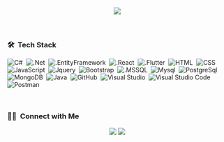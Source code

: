 <h1 align="center">
  <a href="https://git.io/typing-svg">
    <img src="https://readme-typing-svg.herokuapp.com/?lines=Hello!+👋;&center=true&size=25">
  </a>
</h1>

<br/>

### 🛠 &nbsp;Tech Stack
![C#](https://img.shields.io/badge/-Csharp-05122A?style=flat&logo=C#)&nbsp;
![.Net](https://img.shields.io/badge/-.Net-05122A?style=flat&logo=.Net)&nbsp;
![.EntityFramework](https://img.shields.io/badge/-EntityFrameworkcore-05122A?style=flat&logo=C#)&nbsp;
![.React](https://img.shields.io/badge/-React-05122A?style=flat&logo=React)&nbsp;
![.Flutter](https://img.shields.io/badge/-Flutter-05122A?style=flat&logo=Flutter)&nbsp;
![HTML](https://img.shields.io/badge/-HTML-05122A?style=flat&logo=HTML5)&nbsp;
![CSS](https://img.shields.io/badge/-CSS-05122A?style=flat&logo=CSS3&logoColor=1572B6)&nbsp;
![JavaScript](https://img.shields.io/badge/-JavaScript-05122A?style=flat&logo=javascript)&nbsp;
![Jquery](https://img.shields.io/badge/-Jquery-05122A?style=flat&logo=jquery)&nbsp;
![Bootstrap](https://img.shields.io/badge/-Bootstrap-05122A?style=flat&logo=bootstrap&logoColor=563D7C)&nbsp;
![.MSSQL](https://img.shields.io/badge/-MSSQL-05122A?style=flat&logo=Microsoft%20SQL%20Server)&nbsp;
![Mysql](https://img.shields.io/badge/-Mysql-05122A?style=flat&logo=mysql)&nbsp;
![PostgreSql](https://img.shields.io/badge/-Postgre%20SQL-05122A?style=flat&logo=PostgreSql)&nbsp;
![MongoDB](https://img.shields.io/badge/-MongoDB-05122A?style=flat&logo=mongodb)&nbsp;
![Java](https://img.shields.io/badge/-Java-05122A?style=flat&logo=IntelliJ%20IDEA)&nbsp;
![GitHub](https://img.shields.io/badge/-GitHub-05122A?style=flat&logo=github)&nbsp;
![Visual Studio](https://img.shields.io/badge/-Visual%20Studio-05122A?style=flat&logo=Visual%20Studio)&nbsp;
![Visual Studio Code](https://img.shields.io/badge/-Visual%20Studio%20Code-05122A?style=flat&logo=visual-studio-code&logoColor=007ACC)&nbsp;
![Postman](https://img.shields.io/badge/-Postman-05122A?style=flat&logo=postman)&nbsp;

<br/>


### 🤝🏻 &nbsp;Connect with Me

<p align="center">
<a href="mailto:mahirkrsn@gmail.com"><img src="https://img.shields.io/badge/-mahirkrsn@gmail.com-D14836?style=flat&logo=Gmail&logoColor=white"/></a>
<a href="https://www.linkedin.com/in/mahirkursun/"><img src="https://img.shields.io/badge/-mahirkursun-0077B5?style=flat&logo=Linkedin&logoColor=white"/></a>

</p>
